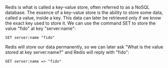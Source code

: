 Redis is what is called a key-value store, often referred to as a NoSQL
database. The essence of a key-value store is the ability to store some data,
called a value, inside a key. This data can later be retrieved only if we know
the exact key used to store it. We can use the command SET to store the value
"fido" at key "server:name":

    SET server:name "fido"

Redis will store our data permanently, so we can later ask "What is the value
stored at key server:name?" and Redis will reply with "fido":

    GET server:name => "fido"
